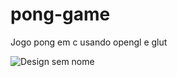# pong-game
 Jogo pong em c usando opengl e glut


![Design sem nome](https://github.com/viniciusdvieira/pong-game/assets/130931338/c751345c-d53d-4dd4-871e-568645334a13)
